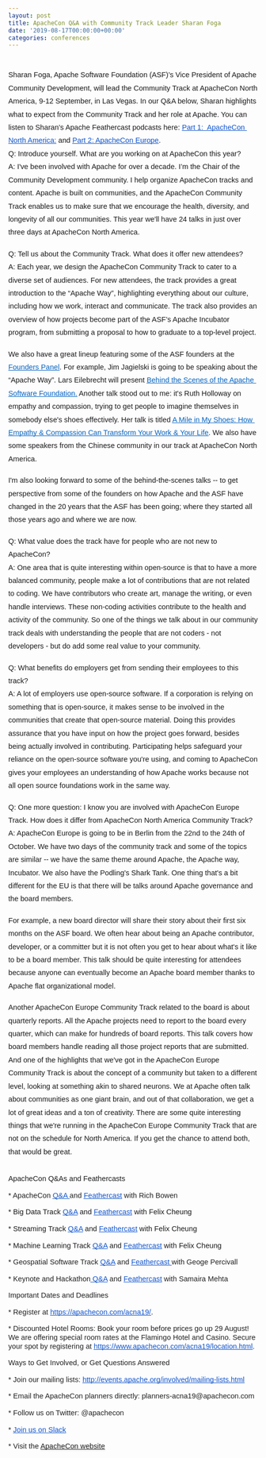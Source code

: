 ```yaml
---
layout: post
title: ApacheCon Q&A with Community Track Leader Sharan Foga
date: '2019-08-17T00:00:00+00:00'
categories: conferences
---
```

<span id="docs-internal-guid-77dcb0a5-7fff-3d18-883c-1eff26bb5da8">
    <p dir="ltr" style="line-height: 1.8; text-align: center; margin-top: 0pt; margin-bottom: 0pt;"><br /></p>
    <p dir="ltr" style="line-height: 1.8; margin-top: 0pt; margin-bottom: 0pt;"> </p>
    <p dir="ltr" style="line-height: 1.8; margin-top: 0pt; margin-bottom: 0pt;"><span style="font-size: 11pt; font-family: Arial; background-color: transparent; font-variant-numeric: normal; font-variant-east-asian: normal; vertical-align: baseline; white-space: pre-wrap;">Sharan Foga, Apache Software Foundation (ASF)’s Vice President of Apache Community Development, will lead the Community Track at ApacheCon North America, 9-12 September, in Las Vegas. In our Q&amp;A below, Sharan highlights what to expect from the Community Track and her role at Apache. You can listen to Sharan’s Apache Feathercast podcasts here: </span><a href="https://feathercast.apache.org/2019/08/15/apachecon-qa-with-community-track-leader-sharan-foga-asfs-vp-of-apache-community-development-2/"><span style="font-size: 11pt; font-family: Arial; color: #1155cc; background-color: transparent; font-variant-numeric: normal; font-variant-east-asian: normal; text-decoration-line: underline; text-decoration-skip-ink: none; vertical-align: baseline; white-space: pre-wrap;">Part 1:&nbsp; ApacheCon North America:</span></a><span style="font-size: 11pt; font-family: Arial; background-color: transparent; font-variant-numeric: normal; font-variant-east-asian: normal; vertical-align: baseline; white-space: pre-wrap;"> and </span><a href="https://feathercast.apache.org/2019/08/15/apachecon-qa-with-community-track-leader-sharan-foga-asfs-vp-of-apache-community-development/"><span style="font-size: 11pt; font-family: Arial; color: #1155cc; background-color: transparent; font-variant-numeric: normal; font-variant-east-asian: normal; text-decoration-line: underline; text-decoration-skip-ink: none; vertical-align: baseline; white-space: pre-wrap;">Part 2: ApacheCon Europe</span></a><span style="font-size: 11pt; font-family: Arial; background-color: transparent; font-variant-numeric: normal; font-variant-east-asian: normal; vertical-align: baseline; white-space: pre-wrap;">.</span></p>
    <p dir="ltr" style="line-height: 1.8; margin-top: 0pt; margin-bottom: 0pt;"> </p>
    <p dir="ltr" style="line-height: 1.8; margin-top: 0pt; margin-bottom: 0pt;"><span style="font-size: 11pt; font-family: Arial; background-color: transparent; font-variant-numeric: normal; font-variant-east-asian: normal; vertical-align: baseline; white-space: pre-wrap;">Q: Introduce yourself. What are you working on at ApacheCon this year?</span></p>
    <p dir="ltr" style="line-height: 1.8; margin-top: 0pt; margin-bottom: 0pt;"><span style="font-size: 11pt; font-family: Arial; background-color: transparent; font-variant-numeric: normal; font-variant-east-asian: normal; vertical-align: baseline; white-space: pre-wrap;">A: I've been involved with Apache for over a decade. I’m the Chair of the Community Development community. I help organize ApacheCon tracks and content. Apache is built on communities, and the ApacheCon Community Track enables us to make sure that we encourage the health, diversity, and longevity of all our communities. This year we'll have 24 talks in just over three days at ApacheCon North America.</span></p><br />
    <p dir="ltr" style="line-height: 1.8; margin-top: 0pt; margin-bottom: 0pt;"><span style="font-size: 11pt; font-family: Arial; background-color: transparent; font-variant-numeric: normal; font-variant-east-asian: normal; vertical-align: baseline; white-space: pre-wrap;">Q: Tell us about the Community Track. What does it offer new attendees?</span></p>
    <p dir="ltr" style="line-height: 1.8; margin-top: 0pt; margin-bottom: 0pt;"><span style="font-size: 11pt; font-family: Arial; background-color: transparent; font-variant-numeric: normal; font-variant-east-asian: normal; vertical-align: baseline; white-space: pre-wrap;">A: Each year, we design the ApacheCon Community Track to cater to a diverse set of audiences. For new attendees, the track provides a great introduction to the “Apache Way”, highlighting everything about our culture, including how we work, interact and communicate. The track also provides an overview of how projects become part of the ASF’s Apache Incubator program, from submitting a proposal to how to graduate to a top-level project.</span></p><br />
    <p dir="ltr" style="line-height: 1.8; margin-top: 0pt; margin-bottom: 0pt;"><span style="font-size: 11pt; font-family: Arial; background-color: transparent; font-variant-numeric: normal; font-variant-east-asian: normal; vertical-align: baseline; white-space: pre-wrap;">We also have a great lineup featuring some of the ASF founders at the </span><a href="https://www.apachecon.com/acna19/s/#/scheduledEvent/64"><span style="font-size: 11pt; font-family: Arial; color: #0563c1; background-color: transparent; font-variant-numeric: normal; font-variant-east-asian: normal; text-decoration-line: underline; text-decoration-skip-ink: none; vertical-align: baseline; white-space: pre-wrap;">Founders Panel</span></a><span style="font-size: 11pt; font-family: Arial; background-color: transparent; font-variant-numeric: normal; font-variant-east-asian: normal; vertical-align: baseline; white-space: pre-wrap;">. For example, Jim Jagielski is going to be speaking about the “Apache Way”. Lars Eilebrecht will present </span><a href="https://aceu19.apachecon.com/session/behind-scenes-apache-software-foundation"><span style="font-size: 11pt; font-family: Arial; color: #0563c1; background-color: transparent; font-variant-numeric: normal; font-variant-east-asian: normal; text-decoration-line: underline; text-decoration-skip-ink: none; vertical-align: baseline; white-space: pre-wrap;">Behind the Scenes of the Apache Software Foundation.</span></a><span style="font-size: 11pt; font-family: Arial; background-color: transparent; font-variant-numeric: normal; font-variant-east-asian: normal; vertical-align: baseline; white-space: pre-wrap;"> Another talk stood out to me: it's Ruth Holloway on empathy and compassion, trying to get people to imagine themselves in somebody else's shoes effectively. Her talk is titled </span><a href="https://www.apachecon.com/acna19/s/#/scheduledEvent/1200"><span style="font-size: 11pt; font-family: Arial; color: #0563c1; background-color: transparent; font-variant-numeric: normal; font-variant-east-asian: normal; text-decoration-line: underline; text-decoration-skip-ink: none; vertical-align: baseline; white-space: pre-wrap;">A Mile in My Shoes: How Empathy &amp; Compassion Can Transform Your Work &amp; Your Life</span></a><span style="font-size: 11pt; font-family: Arial; background-color: transparent; font-variant-numeric: normal; font-variant-east-asian: normal; vertical-align: baseline; white-space: pre-wrap;">. We also have some speakers from the Chinese community in our track at ApacheCon North America.</span></p><br />
    <p dir="ltr" style="line-height: 1.8; margin-top: 0pt; margin-bottom: 0pt;"><span style="font-size: 11pt; font-family: Arial; background-color: transparent; font-variant-numeric: normal; font-variant-east-asian: normal; vertical-align: baseline; white-space: pre-wrap;">I'm also looking forward to some of the behind-the-scenes talks -- to get perspective from some of the founders on how Apache and the ASF have changed in the 20 years that the ASF has been going; where they started all those years ago and where we are now.&nbsp;</span></p><br />
    <p dir="ltr" style="line-height: 1.8; margin-top: 0pt; margin-bottom: 0pt;"><span style="font-size: 11pt; font-family: Arial; background-color: transparent; font-variant-numeric: normal; font-variant-east-asian: normal; vertical-align: baseline; white-space: pre-wrap;">Q: What value does the track have for people who are not new to ApacheCon?</span></p>
    <p dir="ltr" style="line-height: 1.8; margin-top: 0pt; margin-bottom: 0pt;"><span style="font-size: 11pt; font-family: Arial; background-color: transparent; font-variant-numeric: normal; font-variant-east-asian: normal; vertical-align: baseline; white-space: pre-wrap;">A: One area that is quite interesting within open-source is that to have a more balanced community, people make a lot of contributions that are not related to coding. We have contributors who create art, manage the writing, or even handle interviews. These non-coding activities contribute to the health and activity of the community. So one of the things we talk about in our community track deals with understanding the people that are not coders - not developers - but do add some real value to your community.&nbsp;</span></p><br />
    <p dir="ltr" style="line-height: 1.8; margin-top: 0pt; margin-bottom: 0pt;"><span style="font-size: 11pt; font-family: Arial; background-color: transparent; font-variant-numeric: normal; font-variant-east-asian: normal; vertical-align: baseline; white-space: pre-wrap;">Q: What benefits do employers get from sending their employees to this track?</span></p>
    <p dir="ltr" style="line-height: 1.8; margin-top: 0pt; margin-bottom: 0pt;"><span style="font-size: 11pt; font-family: Arial; background-color: transparent; font-variant-numeric: normal; font-variant-east-asian: normal; vertical-align: baseline; white-space: pre-wrap;">A: A lot of employers use open-source software. If a corporation is relying on something that is open-source, it makes sense to be involved in the communities that create that open-source material. Doing this provides assurance that you have input on how the project goes forward, besides being actually involved in contributing. Participating helps safeguard your reliance on the open-source software you're using, and coming to ApacheCon gives your employees an understanding of how Apache works because not all open source foundations work in the same way.&nbsp;</span></p><br />
    <p dir="ltr" style="line-height: 1.8; margin-top: 0pt; margin-bottom: 0pt;"><span style="font-size: 11pt; font-family: Arial; background-color: transparent; font-variant-numeric: normal; font-variant-east-asian: normal; vertical-align: baseline; white-space: pre-wrap;">Q: One more question: I know you are involved with ApacheCon Europe Track. How does it differ from ApacheCon North America Community Track?</span></p>
    <p dir="ltr" style="line-height: 1.8; margin-top: 0pt; margin-bottom: 0pt;"><span style="font-size: 11pt; font-family: Arial; background-color: transparent; font-variant-numeric: normal; font-variant-east-asian: normal; vertical-align: baseline; white-space: pre-wrap;">A: ApacheCon Europe is going to be in Berlin from the 22nd to the 24th of October. We have two days of the community track and some of the topics are similar -- we have the same theme around Apache, the Apache way, Incubator. We also have the Podling's Shark Tank. One thing that's a bit different for the EU is that there will be talks around Apache governance and the board members.</span></p><br />
    <p dir="ltr" style="line-height: 1.8; margin-top: 0pt; margin-bottom: 0pt;"><span style="font-size: 11pt; font-family: Arial; background-color: transparent; font-variant-numeric: normal; font-variant-east-asian: normal; vertical-align: baseline; white-space: pre-wrap;">For example, a new board director will share their story about their first six months on the ASF board. We often hear about being an Apache contributor, developer, or a committer but it is not often you get to hear about what's it like to be a board member. This talk should be quite interesting for attendees because anyone can eventually become an Apache board member thanks to Apache flat organizational model.&nbsp;</span></p><br />
    <p dir="ltr" style="line-height: 1.8; margin-top: 0pt; margin-bottom: 0pt;"><span style="font-size: 11pt; font-family: Arial; background-color: transparent; font-variant-numeric: normal; font-variant-east-asian: normal; vertical-align: baseline; white-space: pre-wrap;">Another ApacheCon Europe Community Track related to the board is about quarterly reports. All the Apache projects need to report to the board every quarter, which can make for hundreds of board reports. This talk covers how board members handle reading all those project reports that are submitted.</span></p>
    <p dir="ltr" style="line-height: 1.8; margin-top: 0pt; margin-bottom: 0pt;"><span style="font-size: 11pt; font-family: Arial; background-color: transparent; font-variant-numeric: normal; font-variant-east-asian: normal; vertical-align: baseline; white-space: pre-wrap;">And one of the highlights that we've got in the ApacheCon Europe Community Track is about the concept of a community but taken to a different level, looking at something akin to shared neurons. We at Apache often talk about communities as one giant brain, and out of that collaboration, we get a lot of great ideas and a ton of creativity. There are some quite interesting things that we're running in the ApacheCon Europe Community Track that are not on the schedule for North America. If you get the chance to attend both, that would be great.&nbsp;</span></p><br />
    <p dir="ltr" style="line-height: 1.2; margin-top: 12pt; margin-bottom: 0pt;"><span style="font-size: 11pt; font-family: Arial; background-color: transparent; font-variant-numeric: normal; font-variant-east-asian: normal; vertical-align: baseline; white-space: pre-wrap;">ApacheCon Q&amp;As and Feathercasts&nbsp;</span></p>
    <p dir="ltr" style="line-height: 1.2; margin-top: 12pt; margin-bottom: 0pt;"><span style="font-size: 11pt; font-family: Arial; color: #222222; background-color: transparent; font-variant-numeric: normal; font-variant-east-asian: normal; vertical-align: baseline; white-space: pre-wrap;">* ApacheCon </span><a href="https://blogs.apache.org/conferences/entry/apachecon-q-a-with-rich"><span style="font-size: 11pt; font-family: Arial; color: #1155cc; background-color: transparent; font-variant-numeric: normal; font-variant-east-asian: normal; text-decoration-line: underline; text-decoration-skip-ink: none; vertical-align: baseline; white-space: pre-wrap;">Q&amp;A </span></a><span style="font-size: 11pt; font-family: Arial; color: #222222; background-color: transparent; font-variant-numeric: normal; font-variant-east-asian: normal; vertical-align: baseline; white-space: pre-wrap;">and </span><a href="https://feathercast.apache.org/2019/07/12/acna19-rbowen/"><span style="font-size: 11pt; font-family: Arial; color: #1155cc; background-color: transparent; font-variant-numeric: normal; font-variant-east-asian: normal; text-decoration-line: underline; text-decoration-skip-ink: none; vertical-align: baseline; white-space: pre-wrap;">Feathercast</span></a><span style="font-size: 11pt; font-family: Arial; color: #222222; background-color: transparent; font-variant-numeric: normal; font-variant-east-asian: normal; vertical-align: baseline; white-space: pre-wrap;"> with Rich Bowen</span></p>
    <p dir="ltr" style="line-height: 1.2; margin-top: 12pt; margin-bottom: 0pt;"><span style="font-size: 11pt; font-family: Arial; background-color: transparent; font-variant-numeric: normal; font-variant-east-asian: normal; vertical-align: baseline; white-space: pre-wrap;">* Big Data Track </span><a href="https://blogs.apache.org/conferences/entry/apachecon-q-a-with-big"><span style="font-size: 11pt; font-family: Arial; color: #1155cc; background-color: transparent; font-variant-numeric: normal; font-variant-east-asian: normal; text-decoration-line: underline; text-decoration-skip-ink: none; vertical-align: baseline; white-space: pre-wrap;">Q&amp;A</span></a><span style="font-size: 11pt; font-family: Arial; background-color: transparent; font-variant-numeric: normal; font-variant-east-asian: normal; vertical-align: baseline; white-space: pre-wrap;"> and </span><a href="https://feathercast.apache.org/2019/08/14/apachecon-qa-with-big-data-track-leader-felix-cheung/"><span style="font-size: 11pt; font-family: Arial; color: #1155cc; background-color: transparent; font-variant-numeric: normal; font-variant-east-asian: normal; text-decoration-line: underline; text-decoration-skip-ink: none; vertical-align: baseline; white-space: pre-wrap;">Feathercast</span></a><span style="font-size: 11pt; font-family: Arial; background-color: transparent; font-variant-numeric: normal; font-variant-east-asian: normal; vertical-align: baseline; white-space: pre-wrap;"> with Felix Cheung</span></p>
    <p dir="ltr" style="line-height: 1.2; margin-top: 12pt; margin-bottom: 0pt;"><span style="font-size: 11pt; font-family: Arial; background-color: transparent; font-variant-numeric: normal; font-variant-east-asian: normal; vertical-align: baseline; white-space: pre-wrap;">* Streaming Track </span><a href="https://blogs.apache.org/conferences/entry/apachecon-q-a-with-streaming"><span style="font-size: 11pt; font-family: Arial; color: #1155cc; background-color: transparent; font-variant-numeric: normal; font-variant-east-asian: normal; text-decoration-line: underline; text-decoration-skip-ink: none; vertical-align: baseline; white-space: pre-wrap;">Q&amp;A</span></a><span style="font-size: 11pt; font-family: Arial; background-color: transparent; font-variant-numeric: normal; font-variant-east-asian: normal; vertical-align: baseline; white-space: pre-wrap;"> and </span><a href="https://feathercast.apache.org/2019/08/14/apachecon-qa-with-machine-learning-track-leader-felix-cheung/"><span style="font-size: 11pt; font-family: Arial; color: #1155cc; background-color: transparent; font-variant-numeric: normal; font-variant-east-asian: normal; text-decoration-line: underline; text-decoration-skip-ink: none; vertical-align: baseline; white-space: pre-wrap;">Feathercast</span></a><span style="font-size: 11pt; font-family: Arial; background-color: transparent; font-variant-numeric: normal; font-variant-east-asian: normal; vertical-align: baseline; white-space: pre-wrap;"> with Felix Cheung</span></p>
    <p dir="ltr" style="line-height: 1.2; margin-top: 12pt; margin-bottom: 0pt;"><span style="font-size: 11pt; font-family: Arial; background-color: transparent; font-variant-numeric: normal; font-variant-east-asian: normal; vertical-align: baseline; white-space: pre-wrap;">* Machine Learning Track </span><a href="https://blogs.apache.org/conferences/entry/apachecon-q-a-with-machine"><span style="font-size: 11pt; font-family: Arial; color: #1155cc; background-color: transparent; font-variant-numeric: normal; font-variant-east-asian: normal; text-decoration-line: underline; text-decoration-skip-ink: none; vertical-align: baseline; white-space: pre-wrap;">Q&amp;A</span></a><span style="font-size: 11pt; font-family: Arial; background-color: transparent; font-variant-numeric: normal; font-variant-east-asian: normal; vertical-align: baseline; white-space: pre-wrap;"> and </span><a href="https://feathercast.apache.org/2019/08/14/apachecon-qa-with-machine-learning-track-leader-felix-cheung-2/"><span style="font-size: 11pt; font-family: Arial; color: #1155cc; background-color: transparent; font-variant-numeric: normal; font-variant-east-asian: normal; text-decoration-line: underline; text-decoration-skip-ink: none; vertical-align: baseline; white-space: pre-wrap;">Feathercast</span></a><span style="font-size: 11pt; font-family: Arial; background-color: transparent; font-variant-numeric: normal; font-variant-east-asian: normal; vertical-align: baseline; white-space: pre-wrap;"> with Felix Cheung</span></p>
    <p dir="ltr" style="line-height: 1.2; margin-top: 12pt; margin-bottom: 0pt;"><span style="font-size: 11pt; font-family: Arial; background-color: transparent; font-variant-numeric: normal; font-variant-east-asian: normal; vertical-align: baseline; white-space: pre-wrap;">* </span><span style="font-size: 11pt; font-family: Arial; color: #222222; background-color: transparent; font-variant-numeric: normal; font-variant-east-asian: normal; vertical-align: baseline; white-space: pre-wrap;">Geospatial Software Track </span><a href="https://blogs.apache.org/conferences/entry/q-a-with-geospatial-software"><span style="font-size: 11pt; font-family: Arial; color: #1155cc; background-color: transparent; font-variant-numeric: normal; font-variant-east-asian: normal; text-decoration-line: underline; text-decoration-skip-ink: none; vertical-align: baseline; white-space: pre-wrap;">Q&amp;A</span></a><span style="font-size: 11pt; font-family: Arial; color: #222222; background-color: transparent; font-variant-numeric: normal; font-variant-east-asian: normal; vertical-align: baseline; white-space: pre-wrap;"> and </span><a href="https://feathercast.apache.org/2019/07/31/apachecon-qa-with-geospatial-software-track-leader-george-percivall-of-open-geospatial-consortium/"><span style="font-size: 11pt; font-family: Arial; color: #1155cc; background-color: transparent; font-variant-numeric: normal; font-variant-east-asian: normal; text-decoration-line: underline; text-decoration-skip-ink: none; vertical-align: baseline; white-space: pre-wrap;">Feathercast </span></a><span style="font-size: 11pt; font-family: Arial; color: #222222; background-color: transparent; font-variant-numeric: normal; font-variant-east-asian: normal; vertical-align: baseline; white-space: pre-wrap;">with Geoge Percivall</span></p>
    <p dir="ltr" style="line-height: 1.2; margin-top: 12pt; margin-bottom: 0pt;"><span style="font-size: 11pt; font-family: Arial; color: #222222; background-color: transparent; font-variant-numeric: normal; font-variant-east-asian: normal; vertical-align: baseline; white-space: pre-wrap;">* Keynote and Hackathon</span><a href="https://blogs.apache.org/conferences/entry/q-a-with-apachecon-north"><span style="font-size: 11pt; font-family: Arial; color: #1155cc; background-color: transparent; font-variant-numeric: normal; font-variant-east-asian: normal; text-decoration-line: underline; text-decoration-skip-ink: none; vertical-align: baseline; white-space: pre-wrap;"> Q&amp;A</span></a><span style="font-size: 11pt; font-family: Arial; color: #222222; background-color: transparent; font-variant-numeric: normal; font-variant-east-asian: normal; vertical-align: baseline; white-space: pre-wrap;"> and </span><a href="https://feathercast.apache.org/2019/08/15/apachecon-qa-with-keynote-speaker-samaira-mehta-ceo-and-founder-of-coderbunnyz-codermindz/"><span style="font-size: 11pt; font-family: Arial; color: #1155cc; background-color: transparent; font-variant-numeric: normal; font-variant-east-asian: normal; text-decoration-line: underline; text-decoration-skip-ink: none; vertical-align: baseline; white-space: pre-wrap;">Feathercast</span></a><span style="font-size: 11pt; font-family: Arial; color: #222222; background-color: transparent; font-variant-numeric: normal; font-variant-east-asian: normal; vertical-align: baseline; white-space: pre-wrap;"> with Samaira Mehta</span></p>
    <p dir="ltr" style="line-height: 1.2; margin-top: 12pt; margin-bottom: 12pt;"><span style="font-size: 11pt; font-family: Arial; color: #222222; background-color: transparent; font-variant-numeric: normal; font-variant-east-asian: normal; vertical-align: baseline; white-space: pre-wrap;">Important Dates and Deadlines</span></p>
    <p dir="ltr" style="line-height: 1.2; margin-top: 12pt; margin-bottom: 12pt;"><span style="font-size: 11pt; font-family: Arial; color: #222222; background-color: transparent; font-variant-numeric: normal; font-variant-east-asian: normal; vertical-align: baseline; white-space: pre-wrap;">* Register at </span><a href="https://apachecon.com/acna19/"><span style="font-size: 11pt; font-family: Arial; color: #1155cc; background-color: transparent; font-variant-numeric: normal; font-variant-east-asian: normal; text-decoration-line: underline; text-decoration-skip-ink: none; vertical-align: baseline; white-space: pre-wrap;">https://apachecon.com/acna19/</span></a><span style="font-size: 11pt; font-family: Arial; color: #222222; background-color: transparent; font-variant-numeric: normal; font-variant-east-asian: normal; vertical-align: baseline; white-space: pre-wrap;">.</span></p>
    <p dir="ltr" style="line-height: 1.2; margin-top: 12pt; margin-bottom: 12pt;"><span style="font-size: 11pt; font-family: Arial; color: #222222; background-color: transparent; font-variant-numeric: normal; font-variant-east-asian: normal; vertical-align: baseline; white-space: pre-wrap;">* Discounted Hotel Rooms: Book your room before prices go up 29 August! We are offering special room rates at the Flamingo Hotel and Casino. Secure your spot by registering at </span><a href="https://www.apachecon.com/acna19/location.html"><span style="font-size: 11pt; font-family: Arial; color: #1155cc; background-color: transparent; font-variant-numeric: normal; font-variant-east-asian: normal; text-decoration-line: underline; text-decoration-skip-ink: none; vertical-align: baseline; white-space: pre-wrap;">https://www.apachecon.com/acna19/location.html</span></a><span style="font-size: 11pt; font-family: Arial; color: #222222; background-color: transparent; font-variant-numeric: normal; font-variant-east-asian: normal; vertical-align: baseline; white-space: pre-wrap;">.</span></p>
    <p dir="ltr" style="line-height: 1.2; margin-top: 12pt; margin-bottom: 12pt;"><span style="font-size: 11pt; font-family: Arial; color: #222222; background-color: transparent; font-variant-numeric: normal; font-variant-east-asian: normal; vertical-align: baseline; white-space: pre-wrap;">Ways to Get Involved, or Get Questions Answered</span></p>
    <p dir="ltr" style="line-height: 1.2; margin-top: 12pt; margin-bottom: 12pt;"><span style="font-size: 11pt; font-family: Arial; color: #222222; background-color: transparent; font-variant-numeric: normal; font-variant-east-asian: normal; vertical-align: baseline; white-space: pre-wrap;">* Join our mailing lists: </span><a href="http://events.apache.org/involved/mailing-lists.html"><span style="font-size: 11pt; font-family: Arial; color: #1155cc; background-color: transparent; font-variant-numeric: normal; font-variant-east-asian: normal; text-decoration-line: underline; text-decoration-skip-ink: none; vertical-align: baseline; white-space: pre-wrap;">http://events.apache.org/involved/mailing-lists.html</span></a></p>
    <p dir="ltr" style="line-height: 1.2; margin-top: 12pt; margin-bottom: 12pt;"><span style="font-size: 11pt; font-family: Arial; color: #222222; background-color: transparent; font-variant-numeric: normal; font-variant-east-asian: normal; vertical-align: baseline; white-space: pre-wrap;">* Email the ApacheCon planners directly: planners-acna19@apachecon.com</span></p>
    <p dir="ltr" style="line-height: 1.2; margin-top: 12pt; margin-bottom: 12pt;"><span style="font-size: 11pt; font-family: Arial; color: #222222; background-color: transparent; font-variant-numeric: normal; font-variant-east-asian: normal; vertical-align: baseline; white-space: pre-wrap;">* Follow us on Twitter: @apachecon</span></p>
    <p dir="ltr" style="line-height: 1.2; margin-top: 12pt; margin-bottom: 12pt;"><span style="font-size: 11pt; font-family: Arial; color: #222222; background-color: transparent; font-variant-numeric: normal; font-variant-east-asian: normal; vertical-align: baseline; white-space: pre-wrap;">* </span><a href="https://s.apache.org/apachecon-slack"><span style="font-size: 11pt; font-family: Arial; color: #1155cc; background-color: transparent; font-variant-numeric: normal; font-variant-east-asian: normal; text-decoration-line: underline; text-decoration-skip-ink: none; vertical-align: baseline; white-space: pre-wrap;">Join us on Slack</span></a></p>
    <p dir="ltr" style="line-height: 1.2; margin-top: 12pt; margin-bottom: 12pt;"><span style="font-size: 11pt; font-family: Arial; color: #222222; background-color: transparent; font-variant-numeric: normal; font-variant-east-asian: normal; vertical-align: baseline; white-space: pre-wrap;">* Visit the </span><span style="font-size: 11pt; font-family: Arial; color: #1155cc; background-color: transparent; font-variant-numeric: normal; font-variant-east-asian: normal; text-decoration-line: underline; text-decoration-skip-ink: none; vertical-align: baseline; white-space: pre-wrap;"><a href="https://apachecon.com/acna19/">ApacheCon website</a></span></p>
    <div><br /></div></span>
